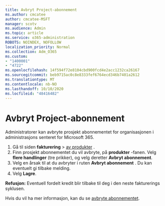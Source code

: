 ```yaml
---
title: Avbryt Project-abonnement
ms.author: cmcatee
author: cmcatee-MSFT
manager: scotv
ms.audience: Admin
ms.topic: article
ms.service: o365-administration
ROBOTS: NOINDEX, NOFOLLOW
localization_priority: Normal
ms.collection: Adm_O365
ms.custom:
- "1400001"
- "4722"
ms.openlocfilehash: 14f594f72e8104cbd900fcd4e2acc1232ca26167
ms.sourcegitcommit: beb9715ac0c8e8333fef6764ecd346b7401a2612
ms.translationtype: MT
ms.contentlocale: nb-NO
ms.lasthandoff: 10/10/2020
ms.locfileid: "48416482"
---
```

# <a name="cancel-project-subscription"></a>Avbryt Project-abonnement

Administratorer kan avbryte prosjekt abonnementet for organisasjonen i administrasjons senteret for Microsoft 365.

1. Gå til siden **fakturering** \> [av produkter](https://go.microsoft.com/fwlink/p/?linkid=842054) .
2. Finn prosjekt abonnementet du vil avbryte, på **produkter** -fanen. Velg **flere handlinger** (tre prikker), og velg deretter **Avbryt abonnement**.
3. Velg en årsak til at du avbryter i ruten **Avbryt abonnement** . Du kan eventuelt gi tilbake melding.
4. Velg **Lagre**.

**Refusjon:** Eventuell fordelt kredit blir tilbake til deg i den neste fakturerings syklusen.

Hvis du vil ha mer informasjon, kan du se [avbryte abonnementet](https://docs.microsoft.com/microsoft-365/commerce/subscriptions/cancel-your-subscription).